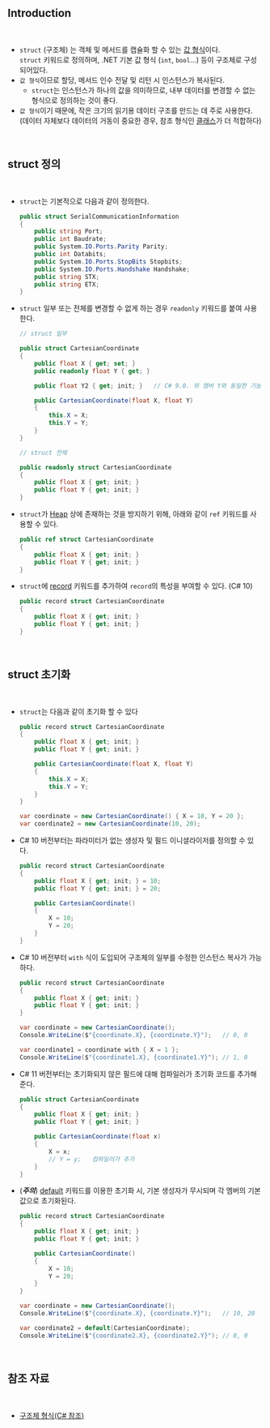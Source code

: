 ## Introduction

<br>

- `struct` (구조체) 는 객체 및 메서드를 캡슐화 할 수 있는 [값 형식](https://peponi-paradise.tistory.com/entry/C-Language-%EA%B0%92-%ED%98%95%EC%8B%9D)이다.<br>`struct` 키워드로 정의하며, .NET 기본 값 형식 (`int`, `bool`...) 등이 구조체로 구성되어있다.
- `값 형식`이므로 할당, 메서드 인수 전달 및 리턴 시 인스턴스가 복사된다.
    - `struct`는 인스턴스가 하나의 값을 의미하므로, 내부 데이터를 변경할 수 없는 형식으로 정의하는 것이 좋다.
- `값 형식`이기 때문에, 작은 크기의 읽기용 데이터 구조를 만드는 데 주로 사용한다. (데이터 자체보다 데이터의 거동이 중요한 경우, 참조 형식인 [클래스](https://learn.microsoft.com/ko-kr/dotnet/csharp/language-reference/keywords/class)가 더 적합하다)

<br>

## struct 정의

<br>

- `struct`는 기본적으로 다음과 같이 정의한다.
    ```cs
    public struct SerialCommunicationInformation
    {
        public string Port;
        public int Baudrate;
        public System.IO.Ports.Parity Parity;
        public int Databits;
        public System.IO.Ports.StopBits Stopbits;
        public System.IO.Ports.Handshake Handshake;
        public string STX;
        public string ETX;
    }
    ```

- `struct` 일부 또는 전체를 변경할 수 없게 하는 경우 `readonly` 키워드를 붙여 사용한다.
    ```cs
    // struct 일부

    public struct CartesianCoordinate
    {
        public float X { get; set; }
        public readonly float Y { get; }

        public float Y2 { get; init; }   // C# 9.0. 위 멤버 Y와 동일한 기능이다. (생성자를 제외한 곳에서 값 수정 불가)

        public CartesianCoordinate(float X, float Y)
        {
            this.X = X;
            this.Y = Y;
        }
    }

    // struct 전체

    public readonly struct CartesianCoordinate
    {
        public float X { get; init; }
        public float Y { get; init; }
    }
    ```

- `struct`가 [Heap](https://en.wikipedia.org/wiki/Memory_management#HEAP) 상에 존재하는 것을 방지하기 위해, 아래와 같이 `ref` 키워드를 사용할 수 있다.
    ```cs
    public ref struct CartesianCoordinate
    {
        public float X { get; init; }
        public float Y { get; init; }
    }
    ```

- `struct`에 [record](https://learn.microsoft.com/ko-kr/dotnet/csharp/language-reference/builtin-types/record) 키워드를 추가하여 `record`의 특성을 부여할 수 있다. (C# 10)
    ```cs
    public record struct CartesianCoordinate
    {
        public float X { get; init; }
        public float Y { get; init; }
    }
    ```

<br>

## struct 초기화

<br>

- `struct`는 다음과 같이 초기화 할 수 있다
    ```cs
    public record struct CartesianCoordinate
    {
        public float X { get; init; }
        public float Y { get; init; }

        public CartesianCoordinate(float X, float Y)
        {
            this.X = X;
            this.Y = Y;
        }
    }

    var coordinate = new CartesianCoordinate() { X = 10, Y = 20 };
    var coordinate2 = new CartesianCoordinate(10, 20);
    ```

- C# 10 버전부터는 파라미터가 없는 생성자 및 필드 이니셜라이저를 정의할 수 있다.
    ```cs
    public record struct CartesianCoordinate
    {
        public float X { get; init; } = 10;
        public float Y { get; init; } = 20;

        public CartesianCoordinate()
        {
            X = 10;
            Y = 20;
        }
    }
    ```

- C# 10 버전부터 `with` 식이 도입되어 구조체의 일부를 수정한 인스턴스 복사가 가능하다.
    ```cs
    public record struct CartesianCoordinate
    {
        public float X { get; init; }
        public float Y { get; init; }
    }

    var coordinate = new CartesianCoordinate();
    Console.WriteLine($"{coordinate.X}, {coordinate.Y}");   // 0, 0
    
    var coordinate1 = coordinate with { X = 1 };
    Console.WriteLine($"{coordinate1.X}, {coordinate1.Y}"); // 1, 0
    ```

- C# 11 버전부터는 초기화되지 않은 필드에 대해 컴파일러가 초기화 코드를 추가해준다.
    ```cs
    public struct CartesianCoordinate
    {
        public float X { get; init; }
        public float Y { get; init; }

        public CartesianCoordinate(float x)
        {
            X = x;
            // Y = y;   컴파일러가 추가
        }
    }
    ```

- (***주의***) [default](https://learn.microsoft.com/ko-kr/dotnet/csharp/language-reference/operators/default) 키워드를 이용한 초기화 시, 기본 생성자가 무시되며 각 멤버의 기본값으로 초기화된다.
    ```cs
    public record struct CartesianCoordinate
    {
        public float X { get; init; }
        public float Y { get; init; }

        public CartesianCoordinate()
        {
            X = 10;
            Y = 20;
        }
    }

    var coordinate = new CartesianCoordinate();
    Console.WriteLine($"{coordinate.X}, {coordinate.Y}");   // 10, 20

    var coordinate2 = default(CartesianCoordinate);
    Console.WriteLine($"{coordinate2.X}, {coordinate2.Y}"); // 0, 0
    ```

<br>

## 참조 자료

<br>

- [구조체 형식(C# 참조)](https://learn.microsoft.com/ko-kr/dotnet/csharp/language-reference/builtin-types/struct)